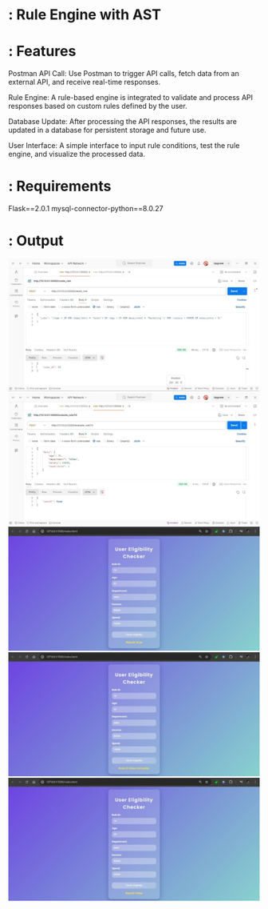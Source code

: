 # : Rule Engine with AST

# : Features

Postman API Call: Use Postman to trigger API calls, fetch data from an external API, and receive real-time responses.

Rule Engine: A rule-based engine is integrated to validate and process API responses based on custom rules defined by the user.

Database Update: After processing the API responses, the results are updated in a database for persistent storage and future use.

User Interface: A simple interface to input rule conditions, test the rule engine, and visualize the processed data.

# : Requirements

Flask==2.0.1
mysql-connector-python==8.0.27

# : Output
![Output](1.jpg)
![Output](2.jpg)
![Output](3.jpg)
![Output](4.jpg)
![Output](5.jpg)
